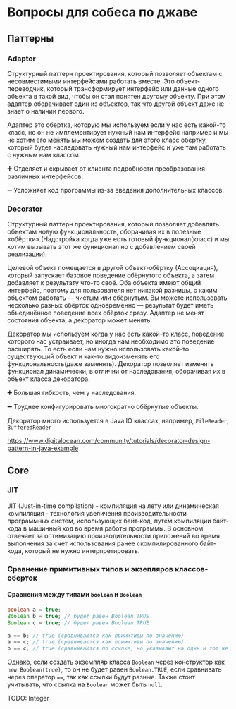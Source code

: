 # Вопросы для собеса по джаве
## Паттерны
### Adapter
Структурный паттерн проектирования, который позволяет объектам с несовместимыми интерфейсами работать вместе.
Это объект-переводчик, который трансформирует интерфейс или данные одного объекта в такой вид, чтобы он стал понятен другому объекту.
При этом адаптер оборачивает один из объектов, так что другой объект даже не знает о наличии первого.

Адаптер это обертка, которую мы используем если у нас есть какой-то класс, но он не имплементирует нужный нам интерфейс например и мы не хотим его менять мы можем создать для этого класс обертку, который будет наследовать нужный нам интерфейс и уже там работать с нужным нам классом.

➕ Отделяет и скрывает от клиента подробности преобразования различных интерфейсов.

➖ Усложняет код программы из-за введения дополнительных классов.

### Decorator
Структурный паттерн проектирования, который позволяет добавлять объектам новую функциональность, оборачивая их в полезные «обёртки».(Надстройка когда уже есть готовый функционал(класс) и мы хотим вызывать этот же функционал но с добавлением своей реализации).

Целевой объект помещается в другой объект-обёртку (Ассоциация), который запускает базовое поведение обёрнутого объекта, а затем добавляет к результату что-то своё.
Оба объекта имеют общий интерфейс, поэтому для пользователя нет никакой разницы, с каким объектом работать — чистым или обёрнутым. Вы можете использовать несколько разных обёрток одновременно — результат будет иметь объединённое поведение всех обёрток сразу.
Адаптер не менят состояния объекта, а декоратор может менять.

Декоратор мы используем когда у нас есть какой-то класс, поведение которого нас устраивает, но иногда нам необходимо это поведение расширять. То есть если нам нужно использовать какой-то существующий объект и как-то видоизменять его функциональность(даже заменять). Декоратор позволяет изменять функционал динамически, в отличии от наследования, оборачивая их в объект класса декоратора.

➕ Большая гибкость, чем у наследования.

➖ Труднее конфигурировать многократно обёрнутые объекты.

Декоратор много используется в Java IO классах, например, `FileReader`, `BufferedReader`

https://www.digitalocean.com/community/tutorials/decorator-design-pattern-in-java-example
## Core
### JIT
JIT (Just-in-time compilation) - компиляция на лету или динамическая компиляция - технология увеличения производительности программных систем, использующих байт-код, путем компиляции байт-кода в машинный код во время работы программы.
В основном отвечает за оптимизацию производительности приложений во время выполнения за счет использования ранее скомпилированного байт-кода, который не нужно интерпретировать.
### Сравнение примитивных типов и экзепляров классов-оберток
#### Cравнения между типами `boolean` и `Boolean`
```java
boolean a = true;
Boolean b = true; // будет равен Boolean.TRUE
Boolean c = true; // будет равен Boolean.TRUE

a == b; // true (сравниваются как примитивы по значению)
a == c; // true (сравниваются как примитивы по значению)
b == c; // true (сравниваются по ссылке, но указывают на один и тот же объект)
```
Однако, если создать экземпляр класса `Boolean` через конструктор как `new Boolean(true)`, то он не будет равен `Boolean.TRUE`, если сравнивать через оператор `==`, так как ссылки будут разные. Также стоит учитывать, что ссылка на `Boolean` может быть `null`.

TODO: Integer

